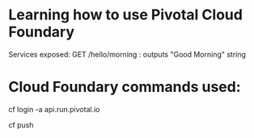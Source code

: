 # Learning how to use Pivotal Cloud Foundary 

Services exposed:
GET /hello/morning : outputs "Good Morning" string

# Cloud Foundary commands used:

cf login -a api.run.pivotal.io

cf push


